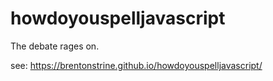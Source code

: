 # howdoyouspelljavascript
The debate rages on.

see:
https://brentonstrine.github.io/howdoyouspelljavascript/
